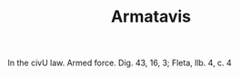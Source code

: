 ---
title: Armatavis
letter: A
permalink: "/definitions/bld-armatavis.html"
body: In the civU law. Armed force. Dig. 43, 16, 3; Fleta, llb. 4, c. 4
published_at: '2018-07-07'
source: Black's Law Dictionary 2nd Ed (1910)
layout: post
---